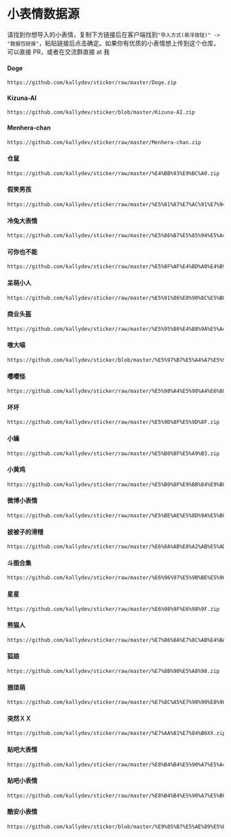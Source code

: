 # 小表情数据源
请找到你想导入的小表情，复制下方链接后在客户端找到`"导入方式(悬浮按钮)" -> "数据包链接"`，粘贴链接后点击确定。如果你有优质的小表情想上传到这个仓库，可以直接 PR，或者在交流群直接 at 我

#### Doge
```
https://github.com/kallydev/sticker/raw/master/Doge.zip
```

#### Kizuna-AI
```
https://github.com/kallydev/sticker/blob/master/Kizuna-AI.zip
```

#### Menhera-chan
```
https://github.com/kallydev/sticker/raw/master/Menhera-chan.zip
```

#### 仓鼠
```
https://github.com/kallydev/sticker/raw/master/%E4%BB%93%E9%BC%A0.zip
```

#### 假笑男孩
```
https://github.com/kallydev/sticker/raw/master/%E5%81%87%E7%AC%91%E7%94%B7%E5%AD%A9.zip
```

#### 冷兔大表情
```
https://github.com/kallydev/sticker/raw/master/%E5%86%B7%E5%85%94%E5%A4%A7%E8%A1%A8%E6%83%85.zip
```

#### 可你也不能
```
https://github.com/kallydev/sticker/raw/master/%E5%8F%AF%E4%BD%A0%E4%B9%9F%E4%B8%8D%E8%83%BD.zip
```

#### 呆萌小人
```
https://github.com/kallydev/sticker/raw/master/%E5%91%86%E8%90%8C%E5%B0%8F%E4%BA%BA.zip
```

#### 商业头盔
```
https://github.com/kallydev/sticker/raw/master/%E5%95%86%E4%B8%9A%E5%A4%B4%E7%9B%94.zip
```

#### 嗷大喵
```
https://github.com/kallydev/sticker/blob/master/%E5%97%B7%E5%A4%A7%E5%96%B5.zip
```

#### 嘤嘤怪
```
https://github.com/kallydev/sticker/raw/master/%E5%98%A4%E5%98%A4%E6%80%AA.zip
```

#### 坏坏
```
https://github.com/kallydev/sticker/raw/master/%E5%9D%8F%E5%9D%8F.zip
```

#### 小婳
```
https://github.com/kallydev/sticker/raw/master/%E5%B0%8F%E5%A9%B3.zip
```

#### 小黄鸡
```
https://github.com/kallydev/sticker/raw/master/%E5%B0%8F%E9%BB%84%E9%B8%A1.zip
```

#### 微博小表情
```
https://github.com/kallydev/sticker/raw/master/%E5%BE%AE%E5%8D%9A%E5%B0%8F%E8%A1%A8%E6%83%85.zip
```

#### 披被子的滑稽
```
https://github.com/kallydev/sticker/raw/master/%E6%8A%AB%E8%A2%AB%E5%AD%90%E7%9A%84%E6%BB%91%E7%A8%BD.zip
```

#### 斗图合集
```
https://github.com/kallydev/sticker/raw/master/%E6%96%97%E5%9B%BE%E5%90%88%E9%9B%86.zip
```

#### 星星
```
https://github.com/kallydev/sticker/raw/master/%E6%98%9F%E6%98%9F.zip
```

#### 熊猫人
```
https://github.com/kallydev/sticker/raw/master/%E7%86%8A%E7%8C%AB%E4%BA%BA.zip
```

#### 狐娘
```
https://github.com/kallydev/sticker/raw/master/%E7%8B%90%E5%A8%98.zip
```

#### 猥琐萌
```
https://github.com/kallydev/sticker/raw/master/%E7%8C%A5%E7%90%90%E8%90%8C.zip
```

#### 突然ＸＸ
```
https://github.com/kallydev/sticker/raw/master/%E7%AA%81%E7%84%B6XX.zip
```

#### 贴吧大表情
```
https://github.com/kallydev/sticker/raw/master/%E8%B4%B4%E5%90%A7%E5%A4%A7%E8%A1%A8%E6%83%85.zip
```

#### 贴吧小表情
```
https://github.com/kallydev/sticker/raw/master/%E8%B4%B4%E5%90%A7%E5%B0%8F%E8%A1%A8%E6%83%85.zip
```

#### 酷安小表情
```
https://github.com/kallydev/sticker/blob/master/%E9%85%B7%E5%AE%89%E5%B0%8F%E8%A1%A8%E6%83%85.zip
```
